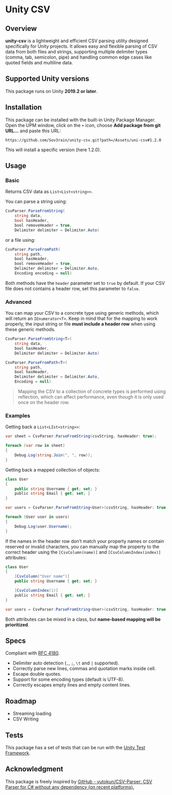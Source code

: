 # Unity CSV

## Overview

**unity-csv** is a lightweight and efficient CSV parsing utility designed specifically for Unity projects. It allows easy and flexible parsing of CSV data from both files and strings, supporting multiple delimiter types (comma, tab, semicolon, pipe) and handling common edge cases like quoted fields and multiline data.

## Supported Unity versions

This package runs on Unity **2019.2 or later**.

## Installation

This package can be installed with the built-in Unity Package Manager. Open the UPM window, click on the `+` icon, choose **Add package from git URL...** and paste this URL:

```
https://github.com/Sov3rain/unity-csv.git?path=/Assets/uni-csv#1.2.0
```

This will install a specific version (here 1.2.0).

## Usage

### Basic

Returns CSV data as `List<List<string>>`.

You can parse a string using:

```c#
CsvParser.ParseFromString(
    string data, 
    bool hasHeader,
    bool removeHeader = true,
    Delimiter delimiter = Delimiter.Auto)
```

or a file using:

```c#
CsvParser.ParseFromPath(
    string path,
    bool hasHeader,
    bool removeHeader = true,
    Delimiter delimiter = Delimiter.Auto,
    Encoding encoding = null)
```

Both methods have the `header` parameter set to `true` by default. If your CSV file does not contains a header row, set this parameter to `false`.

### Advanced

You can map your CSV to a concrete type using generic methods, which will return an `IEnumerator<T>`. Keep in mind that for the mapping to work properly, the input string or file **must include a header row** when using these generic methods.

```c#
CsvParser.ParseFromString<T>(
    string data,
    bool hasHeader,
    Delimiter delimiter = Delimiter.Auto)
```

```c#
CsvParser.ParseFromPath<T>(
    string path,
    bool hasHeader,
    Delimiter delimiter = Delimiter.Auto,
    Encoding = null)
```

> Mapping the CSV to a collection of concrete types is performed using reflection, which can affect performance, even though it is only used once on the header row.

### Examples

Getting back a `List<LIst<string>>`:

```c#
var sheet = CsvParser.ParseFromString(csvString, hasHeader: true);

foreach (var row in sheet)
{
    Debug.Log(string.Join(", ", row));
}
```

Getting back a mapped collection of objects:

```c#
class User 
{
    public string Username { get; set; }
    public string Email { get; set; }
}

var users = CsvParser.ParseFromString<User>(csvString, hasHeader: true);

foreach (User user in users)
{
    Debug.Log(user.Username);    
}
```

If the names in the header row don’t match your property names or contain reserved or invalid characters, you can manually map the property to the correct header using the `[CsvColumn(name)]` and `[CsvColumnIndex(index)]` attributes:

```c#
class User
{
    [CsvColumn("User name")]
    public string Username { get; set; }

    [CsvColumnIndex(1)]
    public string Email { get; set; }
}

var users = CsvParser.ParseFromString<User>(csvString, hasHeader: true);
```

Both attributes can be mixed in a class, but **name-based mapping will be prioritized**.

## Specs

Compliant with [RFC 4180](http://www.ietf.org/rfc/rfc4180.txt).

- Delimiter auto detection (`,`, `;`, `\t` and `|` supported).
- Correctly parse new lines, commas and quotation marks inside cell.
- Escape double quotes.
- Support for some encoding types (default is UTF-8).
- Correctly escapes empty lines and empty content lines.

## Roadmap

- Streaming loading
- CSV Writing

## Tests

This package has a set of tests that can be run with the [Unity Test Framework](https://docs.unity3d.com/Packages/com.unity.test-framework@1.4/manual/index.html).

## Acknowledgment

This package is freely inspired by [GitHub - yutokun/CSV-Parser: CSV Parser for C# without any dependency (on recent platforms).](https://github.com/yutokun/CSV-Parser)
